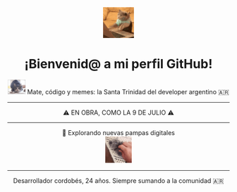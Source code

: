 <div align="center">
  <img src="cat-typing.gif" alt="gatito codeando" width="70">
  <h1>¡Bienvenid@ a mi perfil GitHub!</h1>
</div>

<div align="center">
  <img src="cat-ng.gif" width="40">
  <span>Mate, código y memes: la Santa Trinidad del developer argentino 🇦🇷</span>
</div>

---

<div align="center">
  <span>⚠️ EN OBRA, COMO LA 9 DE JULIO ⚠️</span>
</div>

---

<div align="center">
  <span>🐾 Explorando nuevas pampas digitales</span><br>
  <img src="cat.gif" width="60">
</div>

---

<div align="center">
  <span>Desarrollador cordobés, 24 años. Siempre sumando a la comunidad 🇦🇷</span>
</div>

